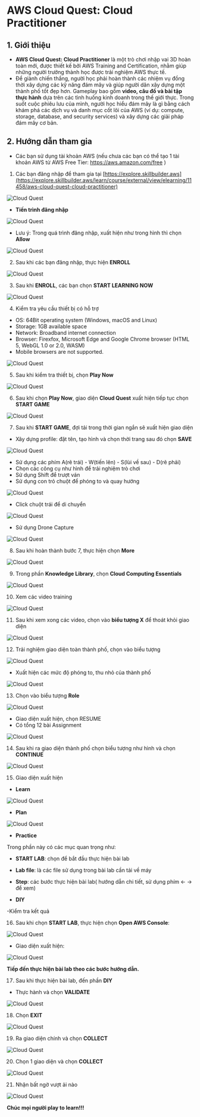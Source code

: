 # AWS Cloud Quest: Cloud Practitioner

## 1. Giới thiệu

- **AWS Cloud Quest: Cloud Practitioner** là một trò chơi nhập vai 3D hoàn toàn mới, được thiết kế bởi AWS Training and Certification, nhằm giúp những người trưởng thành học được trải nghiệm AWS thực tế. 
- Để giành chiến thắng, người học phải hoàn thành các nhiệm vụ đồng thời xây dựng các kỹ năng đám mây và giúp người dân xây dựng một thành phố tốt đẹp hơn. Gameplay bao gồm **video, câu đố và bài tập thực hành** dựa trên các tình huống kinh doanh trong thế giới thực. Trong suốt cuộc phiêu lưu của mình, người học hiểu đám mây là gì bằng cách khám phá các dịch vụ và danh mục cốt lõi của AWS (ví dụ: compute, storage, database, and security services) và xây dựng các giải pháp đám mây cơ bản. 

## 2. Hướng dẫn tham gia

- Các bạn sử dụng tài khoản AWS (nếu chưa các bạn có thể tạo 1 tài khoản AWS từ AWS Free Tier: https://aws.amazon.com/free )

1. Các bạn đăng nhập để tham gia tại [https://explore.skillbuilder.aws](https://explore.skillbuilder.aws/learn/course/external/view/elearning/11458/aws-cloud-quest-cloud-practitioner)

![Cloud Quest](/images/0001-cloudquest.png)

- **Tiến trình đăng nhập**

![Cloud Quest](/images/0002-cloudquest.png)

- Lưu ý: Trong quá trình đăng nhập, xuất hiện như trong hình thì chọn **Allow**

![Cloud Quest](/images/0003-cloudquest.png)

2. Sau khi các bạn đăng nhập, thực hiện **ENROLL**

![Cloud Quest](/images/0004-cloudquest.png)

3. Sau khi **ENROLL**, các bạn chọn **START LEARNING NOW**
   
![Cloud Quest](/images/0005-cloudquest.png)

4. Kiểm tra yêu cầu thiết bị có hỗ trợ
- OS: 64Bit operating system (Windows, macOS and Linux)
- Storage: 1GB available space
- Network: Broadband internet connection
- Browser: Firexfox, Microsoft Edge and Google Chrome browser (HTML 5, WebGL 1.0 or 2.0, WASM)
- Mobile browsers are not supported.

![Cloud Quest](/images/0006-cloudquest.png)

5. Sau khi kiểm tra thiết bị, chọn **Play Now**

![Cloud Quest](/images/0007-cloudquest.png)

6.  Sau khi chọn **Play Now**, giao diện **Cloud Quest** xuất hiện tiếp tục chọn **START GAME**
   
![Cloud Quest](/images/0008-cloudquest.png)

7. Sau khi **START GAME**, đợi tải trong thời gian ngắn sẽ xuất hiện giao diện 
   
- Xây dựng profile: đặt tên, tạo hình và chọn thời trang sau đó chọn **SAVE**

![Cloud Quest](/images/0009-cloudquest.png)

- Sử dụng các phím A(rẽ trái) - W(tiến lên) - S(lùi về sau) - D(rẽ phải)
- Chọn các công cụ như hình để trải nghiệm trò chơi
- Sử dụng Shift để trượt ván
- Sử dụng con trỏ chuột để phóng to và quay hướng

![Cloud Quest](/images/00010-cloudquest.png)

- Click chuột trái để di chuyển

![Cloud Quest](/images/00011-cloudquest.png)

- Sử dụng Drone Capture
  
![Cloud Quest](/images/00012-cloudquest.png)

8. Sau khi hoàn thành bước 7, thực hiện chọn **More**

![Cloud Quest](/images/00013-cloudquest.png)

9. Trong phần **Knowledge Library**, chọn **Cloud Computing Essentials** 

![Cloud Quest](/images/00014-cloudquest.png)

10. Xem các video training

![Cloud Quest](/images/00015-cloudquest.png)

11. Sau khi xem xong các video, chọn vào **biểu tượng X** để thoát khỏi giao diện

![Cloud Quest](/images/00016-cloudquest.png)

12. Trải nghiệm giao diện toàn thành phố, chọn vào biểu tượng 

![Cloud Quest](/images/00017-cloudquest.png)

- Xuất hiện các mức độ phóng to, thu nhỏ của thành phố

![Cloud Quest](/images/00018-cloudquest.png)

13. Chọn vào biểu tượng **Role**

![Cloud Quest](/images/00019-cloudquest.png)

- Giao diện xuất hiện, chọn RESUME
- Có tổng 12 bài Assignment

![Cloud Quest](/images/00020-cloudquest.png)

14. Sau khi ra giao diện thành phố chọn biểu tượng như hình và chọn **CONTINUE**

![Cloud Quest](/images/00021-cloudquest.png)

15. Giao diện xuất hiện

- **Learn**


![Cloud Quest](/images/00022-cloudquest.png)


- **Plan**

![Cloud Quest](/images/00023-cloudquest.png)

- **Practice**

Trong phần này có các mục quan trọng như:
- **START LAB**: chọn để bắt đầu thực hiện bài lab
- **Lab file**: là các file sử dụng trong bài lab cần tải về máy
- **Step**: các bước thực hiện bài lab( hướng dẫn chi tiết, sử dụng phím <- -> để xem) 

- **DIY**

-Kiểm tra kết quả

16. Sau khi chọn **START LAB**, thực hiện chọn **Open AWS Console**:

![Cloud Quest](/images/00024-cloudquest.png)

- Giao diện xuất hiện:

![Cloud Quest](/images/00025-cloudquest.png)

**Tiếp đến thực hiện bài lab theo các bước hướng dẫn.**

17. Sau khi thực hiện bài lab, đến phần **DIY**
    
- Thực hành và chọn **VALIDATE**

![Cloud Quest](/images/00026-cloudquest.png)

18. Chọn **EXIT**

![Cloud Quest](/images/00027-cloudquest.png)

19. Ra giao diện chính và chọn **COLLECT**


![Cloud Quest](/images/00028-cloudquest.png)


20. Chọn 1 giao diện và chọn **COLLECT**

![Cloud Quest](/images/00029-cloudquest.png)

21. Nhận bất ngờ vượt ải nào

![Cloud Quest](/images/00030-cloudquest.png)

**Chúc mọi người play to learn!!!**

